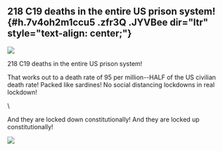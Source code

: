 
218 C19 deaths in the entire US prison system! {#h.7v4oh2m1ccu5 .zfr3Q .JYVBee dir="ltr" style="text-align: center;"}
----------------------------------------------

[![](https://lh6.googleusercontent.com/4PBkwa0Cmx6ps0-OLOvLUrDWPZhdMXfRzVAcAivhTmQmfBnj7B3sukS1JpSR3KkDfhvQAblIC0Pw6H4jLONp4eqKQnc5nZ7ZdZ76b44GLfxilk41ens=w1280)](https://www.google.com/url?q=https%3A%2F%2Fredcap.med.usc.edu%2Fsurveys%2F%3Fs%3DJ7KEL4YTKT&sa=D&sntz=1&usg=AFQjCNGgmJPVlIxKzdq9Pd16K5HC0kstRQ)

218 C19 deaths in the entire US prison system!

That works out to a death rate of 95 per million--HALF of the US
civilian death rate! Packed like sardines! No social distancing
lockdowns in real lockdown!

\

And they are locked down constitutionally! And they are locked up
constitutionally!

![](https://lh4.googleusercontent.com/nsVwqzUoEXgisB4nnFrDHXxqksEYNPgcN9iJwRuDUNKb4_nPYkMUwiAoBTWmaDlZiXrna03uBYv7rQyzHN6YFX3zhDtLL1pNK1GdpuDGV3ouUHEBr0WC=w1280)
